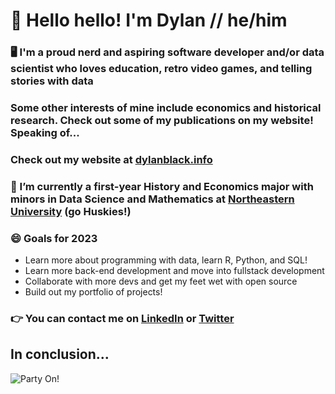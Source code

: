 # 👋 Hello hello! I'm Dylan // he/him

### 🖥️ I'm a proud nerd and aspiring software developer and/or data scientist who loves education, retro video games, and telling stories with data

### Some other interests of mine include economics and historical research. Check out some of my publications on my website! Speaking of...

### Check out my website at [dylanblack.info](https://www.dylanblack.info)

### 🔭 I’m currently a first-year History and Economics major with minors in Data Science and Mathematics at [Northeastern University](https://cssh.northeastern.edu/history/program/bs-in-history-economics/) (go Huskies!)

### 😄 Goals for 2023
- Learn more about programming with data, learn R, Python, and SQL!
- Learn more back-end development and move into fullstack development
- Collaborate with more devs and get my feet wet with open source
- Build out my portfolio of projects!

### :point_right:  You can contact me on [LinkedIn](https://www.linkedin.com/in/dylan-black-2021/) or [Twitter](https://twitter.com/Dyljam12345)

## In conclusion...
![Party On!](https://media.giphy.com/media/d3mlYwpf96kMuFjO/giphy.gif)

<!--
**DBlack2021/DBlack2021** is a ✨ _special_ ✨ repository because its `README.md` (this file) appears on your GitHub profile.

Here are some ideas to get you started:

- 🔭 I’m currently working on ...
- 🌱 I’m currently learning ...
- 👯 I’m looking to collaborate on ...
- 🤔 I’m looking for help with ...
- 💬 Ask me about ...
- 📫 How to reach me: ...
- 😄 Pronouns: ...
- ⚡ Fun fact: ...
-->
